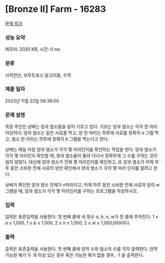 # [Bronze II] Farm - 16283 

[문제 링크](https://www.acmicpc.net/problem/16283) 

### 성능 요약

메모리: 2020 KB, 시간: 0 ms

### 분류

사칙연산, 브루트포스 알고리즘, 수학

### 제출 일자

2023년 11월 22일 08:36:00

### 문제 설명

<p>목장 주인인 상배는 양과 염소들을 같이 기르고 있다. 기르는 양과 염소는 각각 한 마리 이상이다. 양과 염소는 같은 사료를 먹고, 양 한 마리는 하루에 사료를 정확히 <em>a</em> 그램 먹고, 염소 한 마리는 하루에 정확히 <em>b</em> 그램을 먹는다고 한다.</p>

<p>상배는 매일 아침 양과 염소가 각각 몇 마리인지를 확인하는 작업을 한다. 양과 염소가 각각 몇 마리인지 확인할 때, 양과 염소들이 돌아 다녀서 정확하게 그 수를 구하는 것이 쉽지 않았다. 대신에 양과 염소가 전체 몇 마리인지를 확인하고, 또 양과 염소가 어제 하루 동안 소비한 전체 사료의 양만 확인해서 양과 염소가 각각 몇 마리 인지를 알려고 한다.</p>

<p>상배가 확인한 양과 염소 전체가 <em>n</em>마리이고, 어제 하루 동안 소비한 전체 사료의 양이 <em>w</em>그램일 때, 양과 염소가 각각 몇 마리인지를 구하는 프로그램을 작성하시오. </p>

### 입력 

 <p>입력은 표준입력을 사용한다. 첫 번째 줄에 네 정수 <em>a</em>, <em>b</em>, <em>n</em>, <em>w</em>가 한 줄에 주어진다. 1 ≤ <em>a</em> ≤ 1,000, 1 ≤ <em>b</em> ≤ 1,000, 2 ≤ <em>n</em> ≤ 1,000, 2 ≤ <em>w</em> ≤ 1,000,000이다.</p>

### 출력 

 <p>출력은 표준출력을 사용한다. 첫 번째 줄에 양의 수와 염소의 수를 각각 출력한다. 만약 가능한 해가 두 개 이상 있는 경우 혹은 가능한 해가 없을 경우, -1 을 출력한다. </p>

